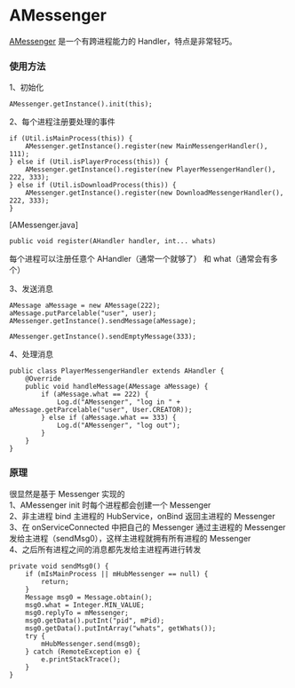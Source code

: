 # AMessenger
[AMessenger](https://github.com/fffffz/AMessenger) 是一个有跨进程能力的 Handler，特点是非常轻巧。


### 使用方法
1、初始化
```
AMessenger.getInstance().init(this);
```

2、每个进程注册要处理的事件
````
if (Util.isMainProcess(this)) {
    AMessenger.getInstance().register(new MainMessengerHandler(), 111);
} else if (Util.isPlayerProcess(this)) {
    AMessenger.getInstance().register(new PlayerMessengerHandler(), 222, 333);
} else if (Util.isDownloadProcess(this)) {
    AMessenger.getInstance().register(new DownloadMessengerHandler(), 222, 333);
}
````

[AMessenger.java]
````
public void register(AHandler handler, int... whats)
````
每个进程可以注册任意个 AHandler（通常一个就够了） 和 what（通常会有多个）

3、发送消息
````
AMessage aMessage = new AMessage(222);
aMessage.putParcelable("user", user);
AMessenger.getInstance().sendMessage(aMessage);

AMessenger.getInstance().sendEmptyMessage(333);
````

4、处理消息
````
public class PlayerMessengerHandler extends AHandler {
    @Override
    public void handleMessage(AMessage aMessage) {
        if (aMessage.what == 222) {
            Log.d("AMessenger", "log in " + aMessage.getParcelable("user", User.CREATOR));
        } else if (aMessage.what == 333) {
            Log.d("AMessenger", "log out");
        }
    }
}
````


### 原理
很显然是基于 Messenger 实现的  
1、AMessenger init 时每个进程都会创建一个 Messenger  
2、非主进程 bind 主进程的 HubService，onBind 返回主进程的 Messenger  
3、在 onServiceConnected 中把自己的 Messenger 通过主进程的 Messenger 发给主进程（sendMsg0），这样主进程就拥有所有进程的 Messenger  
4、之后所有进程之间的消息都先发给主进程再进行转发  
````
private void sendMsg0() {
    if (mIsMainProcess || mHubMessenger == null) {
        return;
    }
    Message msg0 = Message.obtain();
    msg0.what = Integer.MIN_VALUE;
    msg0.replyTo = mMessenger;
    msg0.getData().putInt("pid", mPid);
    msg0.getData().putIntArray("whats", getWhats());
    try {
        mHubMessenger.send(msg0);
    } catch (RemoteException e) {
        e.printStackTrace();
    }
}
````
